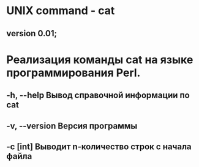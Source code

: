 # UNIX command - cat
## version 0.01;
# Реализация команды cat на языке программирования Perl.

##    -h, --help    Вывод справочной информации по cat
##    -v, --version Версия программы
##    -c [int]      Выводит n-количество строк с начала файла